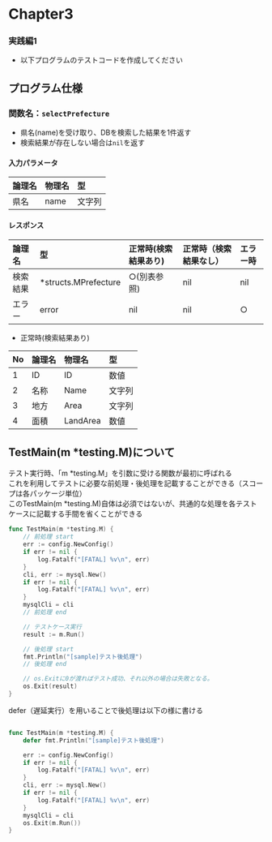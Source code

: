 # Chapter3
### 実践編1

- 以下プログラムのテストコードを作成してください

## プログラム仕様
### 関数名：`selectPrefecture`
- 県名(name)を受け取り、DBを検索した結果を1件返す
- 検索結果が存在しない場合は`nil`を返す

#### 入力パラメータ

| 論理名 | 物理名 | 型 |
|:--|:--|:--|
| 県名 | name | 文字列 |

#### レスポンス

| 論理名 | 型 | 正常時(検索結果あり) | 正常時（検索結果なし） | エラー時 |
|:--|:--|:--|:--|:--|
| 検索結果 | *structs.MPrefecture | ○(別表参照) | nil | nil |
| エラー | error | nil | nil | ○ |


- 正常時(検索結果あり) 

| No | 論理名 | 物理名 | 型 |
|:--|:--|:--|:--|
| 1 | ID | ID | 数値 |
| 2 | 名称 | Name | 文字列 |
| 3 | 地方 | Area | 文字列 |
| 4 | 面積 | LandArea | 数値 |


## TestMain(m *testing.M)について
テスト実行時、「m *testing.M」を引数に受ける関数が最初に呼ばれる<br> 
これを利用してテストに必要な前処理・後処理を記載することができる（スコープは各パッケージ単位）<br> 
このTestMain(m *testing.M)自体は必須ではないが、共通的な処理を各テストケースに記載する手間を省くことができる

```go
func TestMain(m *testing.M) {
	// 前処理 start
	err := config.NewConfig()
	if err != nil {
		log.Fatalf("[FATAL] %v\n", err)
	}
	cli, err := mysql.New()
	if err != nil {
		log.Fatalf("[FATAL] %v\n", err)
	}
	mysqlCli = cli
	// 前処理 end

	// テストケース実行
	result := m.Run()

	// 後処理 start
	fmt.Println("[sample]テスト後処理")
	// 後処理 end

	// os.Exitに0が渡ればテスト成功、それ以外の場合は失敗となる。
	os.Exit(result)
}

```

defer（遅延実行）を用いることで後処理は以下の様に書ける
```go

func TestMain(m *testing.M) {
	defer fmt.Println("[sample]テスト後処理")

	err := config.NewConfig()
	if err != nil {
		log.Fatalf("[FATAL] %v\n", err)
	}
	cli, err := mysql.New()
	if err != nil {
		log.Fatalf("[FATAL] %v\n", err)
	}
	mysqlCli = cli
	os.Exit(m.Run())
}
```